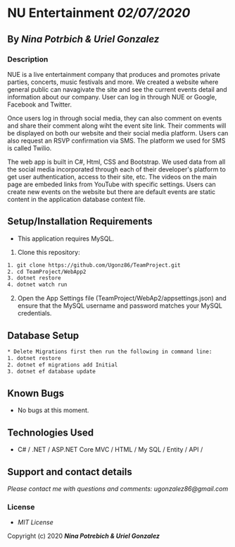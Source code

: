 # NU Entertainment _02/07/2020_

## By _**Nina Potrbich & Uriel Gonzalez**_

### Description

NUE is a live entertainment company that produces and promotes private parties, concerts, music festivals and more. We created a website where general public can navagivate the site and see the current events detail and information about our company. User can log in through NUE or Google, Facebook and Twitter.

Once users log in through social media, they can also comment on events and share their comment along wiht the event site link. Their comments will be displayed on both our website and their social media platform. Users can also request an RSVP confirmation via SMS. The platform we used for SMS is called Twilio.

The web app is built in C#, Html, CSS and Bootstrap. We used data from all the social media incorporated through each of their developer's platform to get user authentication, access to their site, etc. The videos on the main page are embeded links from YouTube with specific settings. Users can create new events on the website but there are default events are static content in the application database context file.

## Setup/Installation Requirements

* This application requires MySQL.

1. Clone this repository:

  ```sh
  1. git clone https://github.com/Ugonz86/TeamProject.git
  2. cd TeamProject/WebApp2
  3. dotnet restore
  4. dotnet watch run
  ```

2. Open the App Settings file (TeamProject/WebAp2/appsettings.json) and ensure that the MySQL username and password matches your MySQL credentials.

## Database Setup

```sh
* Delete Migrations first then run the following in command line:
1. dotnet restore
2. dotnet ef migrations add Initial
3. dotnet ef database update

```

## Known Bugs

* No bugs at this moment.

## Technologies Used

* C# / .NET / ASP.NET Core MVC / HTML / My SQL / Entity / API / 

## Support and contact details

_Please contact me with questions and comments: ugonzalez86@gmail.com_

### License

* *MIT License*

Copyright (c) 2020 **_Nina Potrebich & Uriel Gonzalez_**